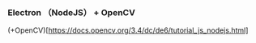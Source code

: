 



### Electron （NodeJS） + OpenCV
(+OpenCV)[https://docs.opencv.org/3.4/dc/de6/tutorial_js_nodejs.html]


